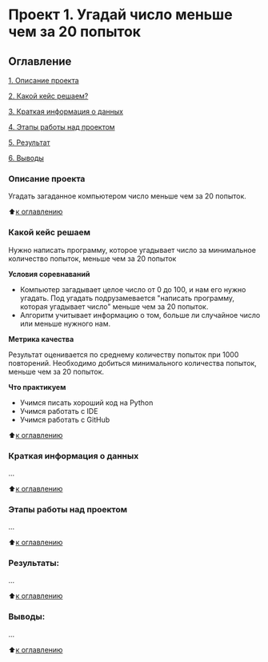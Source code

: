 # Проект 1. Угадай число меньше чем за 20 попыток

## Оглавление
[1. Описание проекта](https://github.com/Ter4ik/DS/tree/main/Project_1/README_V3.md#Описание-проекта)

[2. Какой кейс решаем?](https://github.com/Ter4ik/DS/tree/main/Project_1/README_V3.md#Какой-кейс-решаем)

[3. Краткая информация о данных](https://github.com/Ter4ik/DS/tree/main/Project_1/README_V3.md#Краткая-информация-о-данных)

[4. Этапы работы над проектом](https://github.com/Ter4ik/DS/tree/main/Project_1/README_V3.md#Этапы-работы-над-проектом)

[5. Результат](https://github.com/Ter4ik/DS/tree/main/Project_1/README_V3.md#Результат)

[6. Выводы](https://github.com/Ter4ik/DS/tree/main/Project_1/README_V3.md#Выводы)

### Описание проекта
Угадать загаданное компьютером число меньше чем за 20 попыток.

:arrow_up:[к оглавлению](https://github.com/Ter4ik/DS/tree/main/Project_1/README_V3.md#Оглавление)

### Какой кейс решаем
Нужно написать программу, которое угадывает число за минимальное количество попыток, меньше чем за 20 попыток

**Условия соревнаваний**
- Компьютер загадывает целое число от 0 до 100,  и нам его нужно угадать. Под угадать подрузамевается "написать программу, которая угадывает число" меньше чем за 20 попыток.
- Алгоритм учитывает информацию о том, больше ли случайное число или меньше нужного нам.

**Метрика качества**

Результат оценивается по среднему количеству попыток при 1000 повторений. Необходимо добиться минимального количества попыток, меньше чем за 20 попыток.

**Что практикуем**

- Учимся писать хороший код на Python
- Учимся работать с IDE
- Учимся работать с GitHub


:arrow_up:[к оглавлению](https://github.com/Ter4ik/DS/tree/main/Project_1/README_V3.md#Оглавление)

### Краткая информация о данных
...

:arrow_up:[к оглавлению](https://github.com/Ter4ik/DS/tree/main/Project_1/README_V3.md#Оглавление)


### Этапы работы над проектом
...

:arrow_up:[к оглавлению](https://github.com/Ter4ik/DS/tree/main/Project_1/README_V3.md#Оглавление)

### Результаты:
...

:arrow_up:[к оглавлению](https://github.com/Ter4ik/DS/tree/main/Project_1/README_V3.md#Оглавление)

### Выводы:
...

:arrow_up:[к оглавлению](https://github.com/Ter4ik/DS/tree/main/Project_1/README_V3.md#Оглавление)
